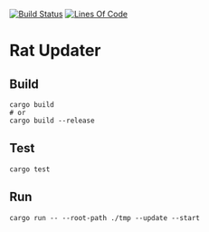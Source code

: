 [![Build Status](https://github.com/RatScanner/RatUpdater/workflows/test/badge.svg)](https://github.com/RatScanner/RatUpdater/actions)
[![Lines Of Code](https://tokei.rs/b1/github/RatScanner/RatUpdater?category=code)](https://github.com/RatScanner/RatUpdater)

# Rat Updater

## Build

```
cargo build
# or
cargo build --release
```

## Test

```
cargo test
```

## Run

```
cargo run -- --root-path ./tmp --update --start
```
